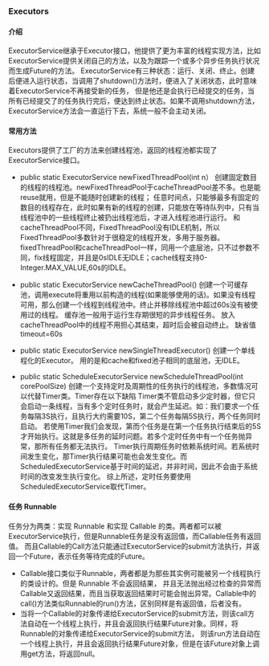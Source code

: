 ### Executors

#### 介绍
ExecutorService继承于Executor接口，他提供了更为丰富的线程实现方法，比如ExecutorService提供关闭自己的方法，以及为跟踪一个或多个异步任务执行状况而生成Future的方法。 
ExecutorService有三种状态：运行、关闭、终止。创建后便进入运行状态，当调用了shutdown()方法时，便进入了关闭状态，此时意味着ExecutorService不再接受新的任务，
但是他还是会执行已经提交的任务，当所有已经提交了的任务执行完后，便达到终止状态。如果不调用shutdown方法，ExecutorService方法会一直运行下去，系统一般不会主动关闭。

#### 常用方法
Executors提供了工厂的方法来创建线程池，返回的线程池都实现了ExecutorService接口。

- public static ExecutorService newFixedThreadPool(int n）
创建固定数目的线程的线程池。newFixedThreadPool于cacheThreadPool差不多。也是能reuse就用，但是不能随时创建新的线程；
任意时间点，只能够最多有固定的数目的线程存在，此时如果有新的线程的创建，只能放在等待队列中，只有当线程池中的一些线程终止被扔出线程池后，才进入线程池进行运行。
和cacheThreadPool不同，FixedThreadPool没有IDLE机制，所以FixedThreadPool多数针对于很稳定的线程开发，多用于服务器。
fixedThreadPool和cacheThreadPool一样，同用一个底层池，只不过参数不同，fix线程固定，并且是0sIDLE无IDLE；cache线程支持0-Integer.MAX_VALUE,60s的IDLE。

- public static ExecutorService newCacheThreadPool()
创建一个可缓存池，调用execute将重用以前构造的线程(如果能够使用的话)。如果没有线程可用，那么创建一个线程到线程池中。终止并移除线程池中超过60s没有被使用过的线程。
缓存池一般用于运行生存期很短的异步线程任务。
放入cacheThreadPool中的线程不用担心其结束，超时后会被自动终止。
缺省值timeout=60s

- public static ExecutorService newSingleThreadExecutor()
创建一个单线程化的Executor。
用的是和cache和fixed池子相同的底层池，无IDLE。

- public static ScheduleExecutorService newScheduleThreadPool(int corePoolSize)
创建一个支持定时及周期性的任务执行的线程池，多数情况可以代替Timer类。Timer存在以下缺陷
Timer类不管启动多少定时器，但它只会启动一条线程，当有多个定时任务时，就会产生延迟。如：我们要求一个任务每隔3S执行，且执行大约需要10S，第二个任务每隔5S执行，两个任务同时启动。
若使用Timer我们会发现，第而个任务是在第一个任务执行结束后的5S才开始执行。这就是多任务的延时问题。若多个定时任务中有一个任务抛异常，那所有任务都无法执行。
Timer执行周期任务时依赖系统时间。若系统时间发生变化，那Timer执行结果可能也会发生变化。而ScheduledExecutorService基于时间的延迟，并非时间，因此不会由于系统时间的改变发生执行变化。 
综上所述，定时任务要使用ScheduledExecutorService取代Timer。

#### 任务 Runnable

任务分为两类：实现 Runnable 和实现 Callable 的类。两者都可以被ExecutorService执行，但是Runnable任务是没有返回值，而Callable任务有返回值。
而且Callable的Call方法只能通过ExecutorService的submit方法执行，并返回一个Future，表示任务等待完成的Future。
- Callable接口类似于Runnable，两者都是为那些其实例可能被另一个线程执行的类设计的。但是 Runnable 不会返回结果，
并且无法抛出经过检查的异常而Callable又返回结果，而且当获取返回结果时可能会抛出异常。Callable中的call()方法类似Runnable的run()方法，区别同样是有返回值，后者没有。
- 当将一个Callable的对象传递给ExecutorService的submit方法，则该call方法自动在一个线程上执行，并且会返回执行结果Future对象。同样，将Runnable的对象传递给ExecutorService的submit方法，
则该run方法自动在一个线程上执行，并且会返回执行结果Future对象，但是在该Future对象上调用get方法，将返回null。

